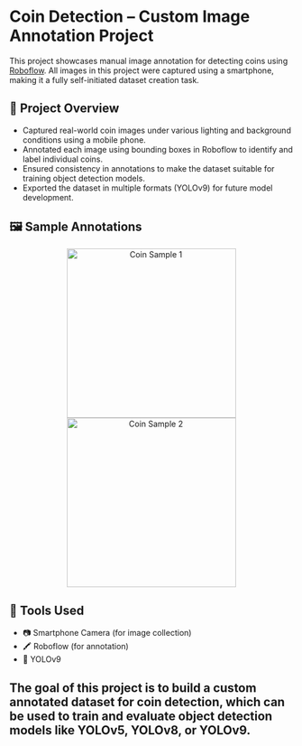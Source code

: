 # Coin Detection – Custom Image Annotation Project

This project showcases manual image annotation for detecting coins using [Roboflow](https://roboflow.com/). All images in this project were captured using a smartphone, making it a fully self-initiated dataset creation task.

## 📌 Project Overview

- Captured real-world coin images under various lighting and background conditions using a mobile phone.
- Annotated each image using bounding boxes in Roboflow to identify and label individual coins.
- Ensured consistency in annotations to make the dataset suitable for training object detection models.
- Exported the dataset in multiple formats (YOLOv9) for future model development.

## 🖼️ Sample Annotations

<p align="center">
  <img src="annotated_images/sample1.jpg" alt="Coin Sample 1" width="300"/>
  <img src="annotated_images/sample2.jpg" alt="Coin Sample 2" width="300"/>
</p>

## 🧰 Tools Used

- 📷 Smartphone Camera (for image collection)
- 🖍️ Roboflow (for annotation)
- 💾 YOLOv9

## The goal of this project is to build a custom annotated dataset for coin detection, which can be used to train and evaluate object detection models like YOLOv5, YOLOv8, or YOLOv9.

